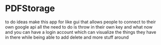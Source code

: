 # PDFStorage

to do ideas make this app for like gui that allows people to connect to their own google api
all the need to do is throw in their own key and what now and you can have a login account which can visualize the things they have in there while being 
able to add delete and more stuff around

